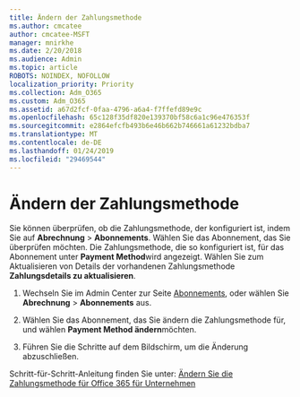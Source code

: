 ```yaml
---
title: Ändern der Zahlungsmethode
ms.author: cmcatee
author: cmcatee-MSFT
manager: mnirkhe
ms.date: 2/20/2018
ms.audience: Admin
ms.topic: article
ROBOTS: NOINDEX, NOFOLLOW
localization_priority: Priority
ms.collection: Adm_O365
ms.custom: Adm_O365
ms.assetid: a67d2fcf-0faa-4796-a6a4-f7ffefd89e9c
ms.openlocfilehash: 65c128f35df820e139370bf58c6a1c96e476353f
ms.sourcegitcommit: e2864efcfb493b6e46b662b746661a61232bdba7
ms.translationtype: MT
ms.contentlocale: de-DE
ms.lasthandoff: 01/24/2019
ms.locfileid: "29469544"
---
```

# <a name="change-payment-method"></a>Ändern der Zahlungsmethode

Sie können überprüfen, ob die Zahlungsmethode, der konfiguriert ist, indem Sie auf **Abrechnung** \> **Abonnements**. Wählen Sie das Abonnement, das Sie überprüfen möchten. Die Zahlungsmethode, die so konfiguriert ist, für das Abonnement unter **Payment Method**wird angezeigt. Wählen Sie zum Aktualisieren von Details der vorhandenen Zahlungsmethode **Zahlungsdetails zu aktualisieren**.
  
1. Wechseln Sie im Admin Center zur Seite [Abonnements](https://go.microsoft.com/fwlink/p/?linkid=842054), oder wählen Sie **Abrechnung** \> **Abonnements** aus.
    
2. Wählen Sie das Abonnement, das Sie ändern die Zahlungsmethode für, und wählen **Payment Method ändern**möchten.
    
3. Führen Sie die Schritte auf dem Bildschirm, um die Änderung abzuschließen.
    
Schritt-für-Schritt-Anleitung finden Sie unter: [Ändern Sie die Zahlungsmethode für Office 365 für Unternehmen](https://support.office.com/article/8652f539-3123-4a8f-b9bd-6aa2f0e0372d)
  

